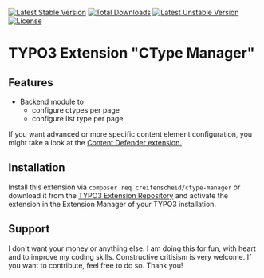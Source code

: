 [![Latest Stable Version](http://poser.pugx.org/creifenscheid/ctype-manager/v)](https://packagist.org/packages/creifenscheid/ctype-manager) [![Total Downloads](http://poser.pugx.org/creifenscheid/ctype-manager/downloads)](https://packagist.org/packages/creifenscheid/ctype-manager) [![Latest Unstable Version](http://poser.pugx.org/creifenscheid/ctype-manager/v/unstable)](https://packagist.org/packages/creifenscheid/ctype-manager) [![License](http://poser.pugx.org/creifenscheid/ctype-manager/license)](https://packagist.org/packages/creifenscheid/ctype-manager)

# TYPO3 Extension "CType Manager"

## Features
- Backend module to
  - configure ctypes per page 
  - configure list type per page

If you want advanced or more specific content element configuration, you might take a look at the [Content Defender extension.](https://extensions.typo3.org/extension/content_defender)

## Installation

Install this extension via `composer req creifenscheid/ctype-manager` or download it from the [TYPO3 Extension Repository](https://extensions.typo3.org/extension/ctype_manager/) and activate
the extension in the Extension Manager of your TYPO3 installation.

## Support
I don't want your money or anything else.
I am doing this for fun, with heart and to improve my coding skills.
Constructive critisism is very welcome.
If you want to contribute, feel free to do so.
Thank you!

